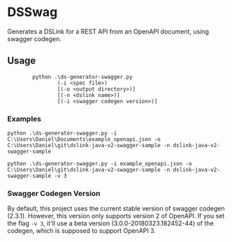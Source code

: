 # DSSwag

Generates a DSLink for a REST API from an OpenAPI document, using swagger codegen.

## Usage
```
        python .\ds-generator-swagger.py
                (-i <spec file>)
                [(-o <output directory>)]
                [(-n <dslink name>)]
                [(-i <swagger codegen version>)]
```
### Examples

`python .\ds-generator-swagger.py -i C:\Users\Daniel\Documents\example_openapi.json -o C:\Users\Daniel\git\dslink-java-v2-swagger-sample -n dslink-java-v2-swagger-sample`

`python .\ds-generator-swagger.py -i example_openapi.json -o C:\Users\Daniel\git\dslink-java-v2-swagger-sample -n dslink-java-v2-swagger-sample -v 3`

### Swagger Codegen Version

By default, this project uses the current stable version of swagger codegen (2.3.1). However, this version only supports version 2 of OpenAPI. If you set the flag `-v 3`, it'll use a beta version (3.0.0-20180323.182452-44) of the codegen, which is supposed to support OpenAPI 3.
